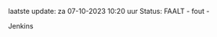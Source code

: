 laatste update: 
za 07-10-2023 10:20   uur 
Status: FAALT - fout - 
<div class="service R">Jenkins</div>